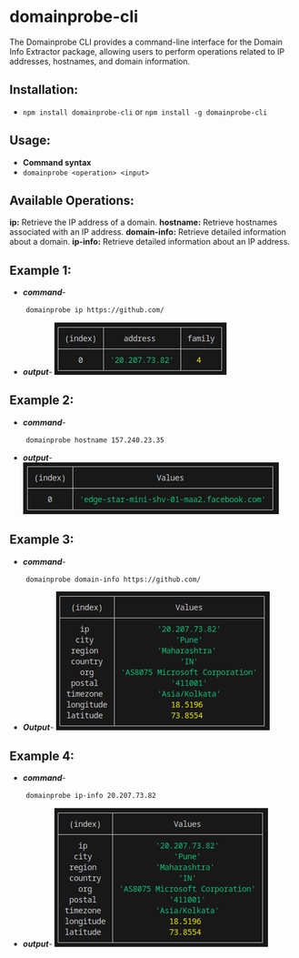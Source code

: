 # domainprobe-cli
The Domainprobe CLI provides a command-line interface for the Domain Info Extractor package, allowing users to perform operations related to IP addresses, hostnames, and domain information.

## Installation:
- `npm install domainprobe-cli` or `npm install -g domainprobe-cli`

## Usage:
- **Command syntax**
- `domainprobe <operation> <input>`

## Available Operations:

**ip:** Retrieve the IP address of a domain.
**hostname:** Retrieve hostnames associated with an IP address.
**domain-info:** Retrieve detailed information about a domain.
**ip-info:** Retrieve detailed information about an IP address.

## Example 1:
- ***command***-
```bash
    domainprobe ip https://github.com/
```

- ***output***-
![Screenshot](image-3.png)


## Example 2:
- ***command***-
```bash
    domainprobe hostname 157.240.23.35

```

- ***output***-
![Screenshot](image.png)


## Example 3:
- ***command***-
```bash
    domainprobe domain-info https://github.com/


```
- ***Output***-
![Screenshot](image-1.png)

## Example 4:
- ***command***-
```bash
    domainprobe ip-info 20.207.73.82

```
- ***output***-
![Screenshot](image-2.png)
